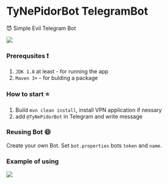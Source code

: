 # TyNePidorBot TelegramBot 
:smiling_imp: Simple Evil Telegram Bot 

![
](https://lh3.googleusercontent.com/DuRoIU-yQpy-ZKofnOafEjZJEhjR15zs-llvJ-zmJ7bhRYa_86tqFos4uvDLWsE0t8L_UcUiR-A "Info")

### Prerequsites :heavy_exclamation_mark:

 1. `JDK 1.8` at least - for running the app
 2. `Maven 3+`            - for bulding a package

### How to start :star:

1. Build `mvn clean install`, install VPN application if nessary
2. add `@TyNePidorBot` in Telegram and write message

### Reusing Bot :smile:

Create your own Bot. Set `bot.properties` bots `token` and `name`.

### Example of using
![
](https://lh3.googleusercontent.com/J02SOmcwOwZM5xTsH_Dg_0QOrResw-jQ7J3GNHevEzWkqs3IL3Vx8pmQOrnOho5KP1fj2KFiNpE "Example")
